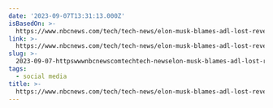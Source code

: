 ```yaml
---
date: '2023-09-07T13:31:13.000Z'
isBasedOn: >-
  https://www.nbcnews.com/tech/tech-news/elon-musk-blames-adl-lost-revenue-says-anti-semitism-kind-rcna103292
link: >-
  https://www.nbcnews.com/tech/tech-news/elon-musk-blames-adl-lost-revenue-says-anti-semitism-kind-rcna103292
slug: >-
  2023-09-07-httpswwwnbcnewscomtechtech-newselon-musk-blames-adl-lost-revenue-says-anti-semitism-kind-rcna103292
tags:
  - social media
title: >-
  https://www.nbcnews.com/tech/tech-news/elon-musk-blames-adl-lost-revenue-says-anti-semitism-kind-rcna103292
---
```


